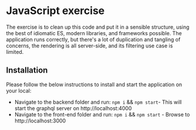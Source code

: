 # JavaScript exercise
The exercise is to clean up this code and put it in a sensible structure, using the best of idiomatic ES, modern libraries, and frameworks possible. The application runs correctly, but there's a lot of duplication and tangling of concerns, the rendering is all server-side, and its filtering use case is limited.

## Installation
Please follow the below instructions to install and start the application on your local:
* Navigate to the backend folder and run: `npm i` && `npm start`- This will start the graphql server on http://localhost:4000
* Navigate to the front-end folder and run: `npm i` && `npm start` - Browse to http://localhost:3000
